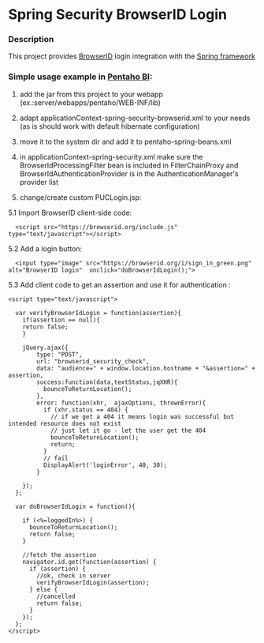 Spring Security BrowserID Login
===============================

### Description

This project provides [BrowserID](http://browserid.org) login integration with the [Spring framework](http://www.springsource.org)

### Simple usage example in [Pentaho BI](http://community.pentaho.com):

1. add the jar from this project to your webapp (ex.:server/webapps/pentaho/WEB-INF/lib)

2. adapt applicationContext-spring-security-browserid.xml to your needs (as is should work with default hibernate configuration)

3. move it to the system dir and add it to pentaho-spring-beans.xml

4. in applicationContext-spring-security.xml make sure the BrowserIdProcessingFilter bean is included in FilterChainProxy and BrowserIdAuthenticationProvider is in the AuthenticationManager's provider list

5. change/create custom PUCLogin.jsp:

5.1 Import BrowserID client-side code:

      <script src="https://browserid.org/include.js" type="text/javascript"></script>

5.2 Add a login button:

      <input type="image" src="https://browserid.org/i/sign_in_green.png" alt="BrowserID login"  onclick="doBrowserIdLogin();">

5.3 Add client code to get an assertion and use it for authentication :

    <script type="text/javascript">

      var verifyBrowserIdLogin = function(assertion){
        if(assertion == null){
        return false;
        }
        
        jQuery.ajax({
            type: "POST",
            url: "browserid_security_check",
            data: "audience=" + window.location.hostname + "&assertion=" + assertion,
            success:function(data,textStatus,jqXHR){
              bounceToReturnLocation();
            },
            error: function(xhr,  ajaxOptions, thrownError){
              if (xhr.status == 404) {
                // if we get a 404 it means login was successful but intended resource does not exist
                // just let it go - let the user get the 404
                bounceToReturnLocation();
                return;
              }
              // fail
              DisplayAlert('loginError', 40, 30);
            }
            
        });
      };

      var doBrowserIdLogin = function(){

        if (<%=loggedIn%>) {
          bounceToReturnLocation();
          return false;
        }
        
        //fetch the assertion
        navigator.id.get(function(assertion) {
          if (assertion) {
            //ok, check in server  
            verifyBrowserIdLogin(assertion);
          } else {
            //cancelled
            return false;
          }
        });
      };
    </script>